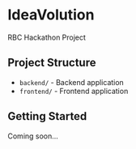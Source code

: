 # IdeaVolution

RBC Hackathon Project

## Project Structure

- `backend/` - Backend application
- `frontend/` - Frontend application

## Getting Started

Coming soon...
